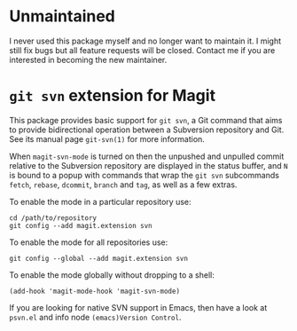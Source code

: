 # Unmaintained

I never used this package myself and no longer want to maintain it.
I might still fix bugs but all feature requests will be closed.
Contact me if you are interested in becoming the new maintainer.

# `git svn` extension for Magit

This package provides basic support for `git svn`, a Git command
that aims to provide bidirectional operation between a Subversion
repository and Git.  See its manual page `git-svn(1)` for more
information.

When `magit-svn-mode` is turned on then the unpushed and unpulled
commit relative to the Subversion repository are displayed in the
status buffer, and `N` is bound to a popup with commands that wrap
the `git svn` subcommands `fetch`, `rebase`, `dcommit`, `branch`
and `tag`, as well as a few extras.

To enable the mode in a particular repository use:

    cd /path/to/repository
    git config --add magit.extension svn

To enable the mode for all repositories use:

    git config --global --add magit.extension svn

To enable the mode globally without dropping to a shell:

    (add-hook 'magit-mode-hook 'magit-svn-mode)

If you are looking for native SVN support in Emacs, then have a
look at `psvn.el` and info node `(emacs)Version Control`.
